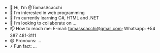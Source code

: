 - 👋 Hi, I’m @TomasScacchi
- 👀 I’m interested in web programming
- 🌱 I’m currently learning C#, HTML and .NET
- 💞️ I’m looking to collaborate on ...
- 📫 How to reach me: E-mail: tomasscacchi@gmail.com; Whatsapp: +54 387 481-3111
- 😄 Pronouns: ...
- ⚡ Fun fact: ...

<!---
TomasScacchi/TomasScacchi is a ✨ special ✨ repository because its `README.md` (this file) appears on your GitHub profile.
You can click the Preview link to take a look at your changes.
--->
